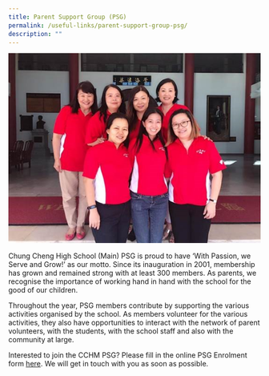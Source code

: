 ```yaml
---
title: Parent Support Group (PSG)
permalink: /useful-links/parent-support-group-psg/
description: ""
---
```

![Parent Support Group (PSG)](/images/parent-support-group.jpeg)

Chung Cheng High School (Main) PSG is proud to have ‘With Passion, we Serve and Grow!’ as our motto. Since its inauguration in 2001, membership has grown and remained strong with at least 300 members. As parents, we recognise the importance of working hand in hand with the school for the good of our children.

Throughout the year, PSG members contribute by supporting the various activities organised by the school. As members volunteer for the various activities, they also have opportunities to interact with the network of parent volunteers, with the students, with the school staff and also with the community at large.

Interested to join the CCHM PSG? Please fill in the online PSG Enrolment form [here](https://forms.gle/VBPMdpvbgwq7HoMB7). We will get in touch with you as soon as possible.